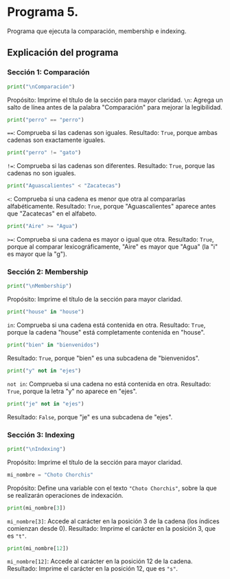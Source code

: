 # Programa 5. 
Programa que ejecuta la comparación, membership e indexing.
## Explicación del programa 
### Sección 1: Comparación
```python
print("\nComparación")
```
Propósito: Imprime el título de la sección para mayor claridad.
`\n`: Agrega un salto de línea antes de la palabra "Comparación" para mejorar la legibilidad.

```python
print("perro" == "perro")
```
`==`: Comprueba si las cadenas son iguales.
Resultado: `True`, porque ambas cadenas son exactamente iguales.

```python
print("perro" != "gato")
```
`!=`: Comprueba si las cadenas son diferentes.
Resultado: `True`, porque las cadenas no son iguales.

```python
print("Aguascalientes" < "Zacatecas")
```
`<`: Comprueba si una cadena es menor que otra al compararlas alfabéticamente.
Resultado: `True`, porque "Aguascalientes" aparece antes que "Zacatecas" en el alfabeto.

```python
print("Aire" >= "Agua") 
```
`>=`: Comprueba si una cadena es mayor o igual que otra.
Resultado: `True`, porque al comparar lexicográficamente, "Aire" es mayor que "Agua" (la "i" es mayor que la "g").

### Sección 2: Membership 
```python
print("\nMembership")
```
Propósito: Imprime el título de la sección para mayor claridad.

```python
print("house" in "house") 
```
`in`: Comprueba si una cadena está contenida en otra.
Resultado: `True`, porque la cadena "house" está completamente contenida en "house".

```python
print("bien" in "bienvenidos") 
```
Resultado: `True`, porque "bien" es una subcadena de "bienvenidos".

```python
print("y" not in "ejes")
```
`not in`: Comprueba si una cadena no está contenida en otra.
Resultado: `True`, porque la letra "y" no aparece en "ejes".

```python
print("je" not in "ejes") 
```
Resultado: `False`, porque "je" es una subcadena de "ejes".

### Sección 3: Indexing 
```python
print("\nIndexing")
```
Propósito: Imprime el título de la sección para mayor claridad.

```python
mi_nombre = "Choto Chorchis"
```
Propósito: Define una variable con el texto `"Choto Chorchis"`, sobre la que se realizarán operaciones de indexación.

```python
print(mi_nombre[3])
```
`mi_nombre[3]`: Accede al carácter en la posición 3 de la cadena (los índices comienzan desde 0).
Resultado: Imprime el carácter en la posición 3, que es `"t"`.

```python
print(mi_nombre[12])
```
`mi_nombre[12]`: Accede al carácter en la posición 12 de la cadena.
Resultado: Imprime el carácter en la posición 12, que es `"s"`.
